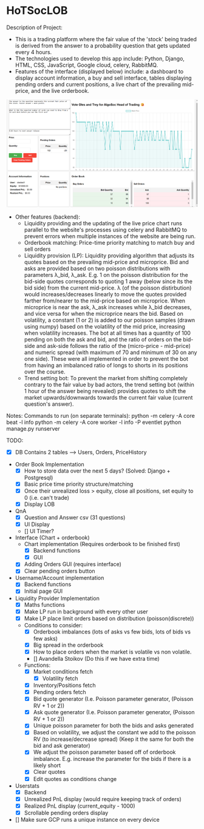 # HoTSocLOB
Description of Project:
- This is a trading platform where the fair value of the 'stock' being traded is derived from the answer to a probability question that gets updated every 4 hours.
- The technologies used to develop this app include: Python, Django, HTML, CSS, JavaScript, Google cloud, celery, RabbitMQ.
- Features of the interface (displayed below) include: a dashboard to display account information, a buy and sell interface, tables displaying pending orders and current positions, a live chart of the prevailing mid-price, and the live orderbook.

![Screenshot](images/screenshot.png)

- Other features (backend):
    - Liquidity providing and the updating of the live price chart runs parallel to the website's processes using celery and RabbitMQ to prevent errors when multiple instances of the website are being run.
    - Orderbook matching: Price-time priority matching to match buy and sell orders
    - Liquidity provision (LP): Liquidity providing algorithm that adjusts its quotes based on the prevailing mid-price and microprice. Bid and asks are provided based on two poisson distributions with parameters λ_bid, λ_ask. E.g. 1 on the poisson distribution for the bid-side quotes corresponds to quoting 1 away (below since its the bid side) from the current mid-price. λ (of the poisson distirbution) would increases/decreases linearly to move the quotes provided farther from/nearer to the mid-price based on microprice. When microprice is near the ask, λ_ask increases while λ_bid decreases, and vice versa for when the microprice nears the bid. Based on volatility, a constant (1 or 2) is added to our poisson samples (drawn using numpy) based on the volatility of the mid price, increasing when volatility increases. The bot at all times has a quantity of 100 pending on both the ask and bid, and the ratio of orders on the bid-side and ask-side follows the ratio of the (micro-price - mid-price) and numeric spread (with maximum of 70 and minimum of 30 on any one side). These were all implemented in order to prevent the bot from having an imbalanced ratio of longs to shorts in its positions over the course.
    - Trend setting bot: To prevent the market from shifting completely contrary to the fair value by bad actors, the trend setting bot (within 1 hour of the answer being revealed) provides quotes to shift the market upwards/downwards towards the current fair value (current question's answer).

Notes:
Commands to run (on separate terminals):
python -m celery -A core beat -l info
python -m celery -A core worker -l info -P eventlet 
python manage.py runserver

TODO:
- [x] DB Contains 2 tables --> Users, Orders, PriceHistory
- Order Book Implementation
    - [x] How to store data over the next 5 days? (Solved: Django + Postgresql)
    - [x] Basic price time priority structure/matching
    - [x] Once their unrealized loss > equity, close all positions, set equity to 0 (i.e. can't trade)
    - [x] Display LOB
- QnA
    - [x] Question and Answer csv (31 questions) 
    - [x] UI Display
    - [] UI Timer?
- Interface (Chart + orderbook)
    - Chart implementation (Requires orderbook to be finished first)
        - [x] Backend functions
        - [x] GUI
    - [x] Adding Orders GUI (requires interface)
    - [x] Clear pending orders button
- Username/Account implementation
    - [x] Backend functions
    - [x] Initial page GUI
- Liquidity Provider Implementation
    - [x] Maths functions
    - [x] Make LP run in background with every other user
    - [x] Make LP place limit orders based on distribution (poisson(discrete))
    - Conditions to consider:
        - [x] Orderbook imbalances (lots of asks vs few bids, lots of bids vs few asks)
        - [x] Big spread in the orderbook
        - [x] How to place orders when the market is volatile vs non volatile.
        - [] Avandella Stoikov (Do this if we have extra time)
    - Functions:
        - [x] Market conditions fetch
            - [x] Volatility fetch
        - [x] Inventory/Positions fetch
        - [x] Pending orders fetch
        - [x] Bid quote generator (I.e. Poisson parameter generator, (Poisson RV + 1 or 2))
        - [x] Ask quote generator (I.e. Poisson parameter generator, (Poisson RV + 1 or 2))
        - [x] Unique poisson parameter for both the bids and asks generated
        - [x] Based on volatility, we adjust the constant we add to the poisson RV (to increase/decrease spread) (Keep it the same for both the bid and ask generator)
        - [x] We adjust the poisson parameter based off of orderbook imbalance. E.g. increase the parameter for the bids if there is a likely short
        - [x] Clear quotes
        - [x] Edit quotes as conditions change
- Userstats
    - [x] Backend
    - [x] Unrealized PnL display (would require keeping track of orders)
    - [x] Realized PnL display (current_equity - 1000)
    - [x] Scrollable pending orders display
- [] Make sure GCP runs a unique instance on every device